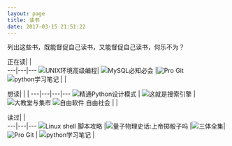 ```yaml
---
layout: page
title: 读书 
date: 2017-03-15 21:51:22
---
```

<style>
td {
    width: 33%;
}
tbody img {
    height: 200px;
}
td span {
    display: inline-block;
    width: 100%;
    text-align: center;
    font-size: small;
}
</style>




列出这些书，既能督促自己读书，又能督促自己读书，何乐不为？

正在读|  |  
---|---|---
![UNIX环境高级编程][unix_programing]| ![MySQL必知必会][mysql_crash_course] |![Pro Git][pro_git] 
![python学习笔记][python_notes] | |

想读|  |  | 
---|---|---|---
![精通Python设计模式][python_design_patterns] | ![这就是搜索引擎][this_is_search_engine] | ![大教堂与集市][cathedral_bazaar]
![自由软件 自由社会][free_software_free_society] |  |

读过|  |   
---|---|---
![Linux shell 脚本攻略][linux_shell_cookbook] |![量子物理史话:上帝掷骰子吗][dose_god_play_dice] |![三体全集][three_body]|
![Pro Git][pro_git] | ![python学习笔记][python_notes] | 



[dose_god_play_dice]: reading/index/dose_god_play_dice.jpg
[three_body]: reading/index/three_body.jpg
[linux_shell_cookbook]: reading/index/linux_shell_cookbook.jpg
[mysql_crash_course]: reading/index/mysql_crash_course.jpg
[pro_git]: reading/index/pro_git.jpg
[cs_foundation]: reading/index/foundation_of_computer_science.jpg
[python_design_patterns]: reading/index/python_design_patterns.jpg
[this_is_search_engine]: reading/index/this_is_search_engine.jpg
[unix_programing]: reading/index/unix_programing.jpg
[cathedral_bazaar]: reading/index/cathedral_bazaar.gif
[free_software_free_society]: reading/index/free_software_free_society.png
[python_notes]: reading/index/python_notes.png
